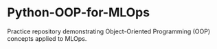 # Python-OOP-for-MLOps
Practice repository demonstrating Object-Oriented Programming (OOP) concepts applied to MLOps.
